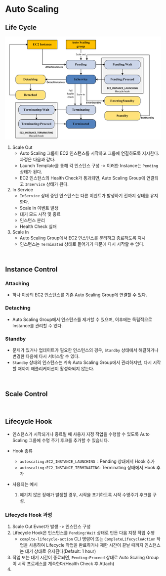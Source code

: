 # Auto Scaling



## Life Cycle
![AutoScalingLifeCycle](../img/AutoScalingLifeCycle.png)
1. Scale Out
    * Auto Scaling 그룹이 EC2 인스턴스를 시작하고 그룹에 연결하도록 지시한다. 과정은 다음과 같다.
    * Launch Template를 통해 각 인스턴스 구성 -> 이러한 Instance는 ```Pending```상태가 된다.
    * EC2 인스턴스의 Health Check가 통과되면, Auto Scaling Group에 연결되고 ```InService``` 상태가 된다.
2. In Service
    * ```InService``` 상태 중인 인스턴스는 다른 이벤트가 발생하기 전까지 상태를 유지한다.
    * Scale In 이벤트 발생
    * 대기 모드 시작 및 종료
    * 인스턴스 분리
    * Health Check 실패
3. Scale In
    * Auto Scaling Group에서 EC2 인스턴스를 분리하고 종료하도록 지시
    * 인스턴스는 ```Terminated``` 상태로 들어가기 때문에 다시 시작할 수 없다.
</br>

## Instance Control
### Attaching
* 하나 이상의 EC2 인스턴스를 기존 Auto Scaling Group에 연결할 수 있다.

### Detaching
* Auto Scaling Group에서 인스턴스를 제거할 수 있으며, 이후에는 독립적으로 Instance를 관리할 수 있다.

### Standby
* 문제가 있거나 업데이트가 필요한 인스턴스의 경우, ```Standby``` 상태에서 해결하거나 변경한 다음에 다시 서비스할 수 있다.
* ```Standby``` 상태의 인스턴스는 계속 Auto Scaling Group에서 관리하지만, 다시 시작할 때까지 애플리케이션이 활성화되지 않는다.
</br>

## Scale Control


</br>

## Lifecycle Hook
* 인스턴스가 시작되거나 종료될 때 사용자 지정 작업을 수행할 수 있도록 Auto Scaling 그룹에 수명 주기 후크를 추가할 수 있습니다.
* Hook 종류
    * ```autoscaling:EC2_INSTANCE_LAUNCHING ```: Pending 상태에서 Hook 추가
    * ```autoscaling:EC2_INSTANCE_TERMINATING```: Terminating 상태에서 Hook 추가

* 사용되는 예시
    1) 예기치 않은 장애가 발생할 경우, 시작을 포기하도록 시작 수명주기 후크를 구성.

### Lifecycle Hook 과정
1. Scale Out Evnet가 발생 -> 인스턴스 구성
2. Lifecycle Hook은 인스턴스를 ```Pending:Wait``` 상태로 만든 다음 지정 작업 수행
   * ```complte-lifecycle-action``` CLI 명령어 또는 ```CompleteLifecycleAction``` 작업을 사용하여 Lifecycle 작업을 완료하거나 제한 시간이 끝날 때까지 인스턴스는 대기 상태로 유지된다(Default: 1 hour)
3. 작업 또는 대기 시간이 종료되면, ```Pending:Proceed``` 상태로 Auto Scaling Group이 시작 프로세스를 계속한다(Health Check 후 Attach)
4. 
</br>
</br>